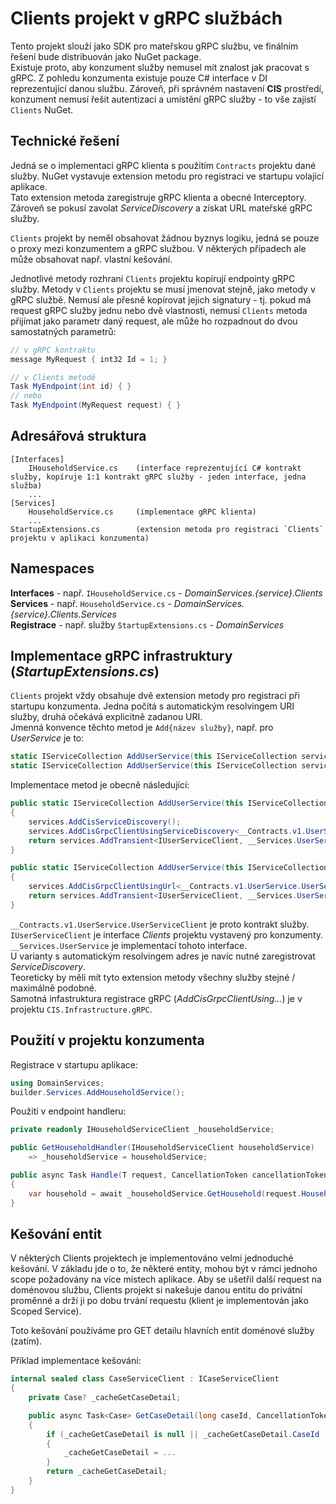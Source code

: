 ﻿# Clients projekt v gRPC službách
Tento projekt slouží jako SDK pro mateřskou gRPC službu, ve finálním řešení bude distribuován jako NuGet package.  
Existuje proto, aby konzument služby nemusel mít znalost jak pracovat s gRPC.
Z pohledu konzumenta existuje pouze C# interface v DI reprezentující danou službu.
Zároveň, při správném nastavení **CIS** prostředí, konzument nemusí řešit autentizaci a umístění gRPC služby - to vše zajistí `Clients` NuGet.

## Technické řešení
Jedná se o implementaci gRPC klienta s použitím `Contracts` projektu dané služby.
NuGet vystavuje extension metodu pro registraci ve startupu volající aplikace.  
Tato extension metoda zaregistruje gRPC klienta a obecné Interceptory.
Zároveň se pokusí zavolat *ServiceDiscovery* a získat URL mateřské gRPC služby.

`Clients` projekt by neměl obsahovat žádnou byznys logiku, jedná se pouze o proxy mezi konzumentem a gRPC službou.
V některých případech ale může obsahovat např. vlastní kešování.

Jednotlivé metody rozhraní `Clients` projektu kopírují endpointy gRPC služby.
Metody v `Clients` projektu se musí jmenovat stejně, jako metody v gRPC službě. 
Nemusí ale přesně kopírovat jejich signatury - tj. pokud má request gRPC služby jednu nebo dvě vlastnosti, nemusí `Clients` metoda přijímat jako parametr daný request, ale může ho rozpadnout do dvou samostatných parametrů:
```csharp
// v gRPC kontraktu
message MyRequest { int32 Id = 1; }

// v Clients metodě
Task MyEndpoint(int id) { }
// nebo
Task MyEndpoint(MyRequest request) { }
```

## Adresářová struktura
```
[Interfaces]
    IHouseholdService.cs    (interface reprezentující C# kontrakt služby, kopíruje 1:1 kontrakt gRPC služby - jeden interface, jedna služba)
    ...
[Services]                  
    HouseholdService.cs     (implementace gRPC klienta)
    ...
StartupExtensions.cs        (extension metoda pro registraci `Clients` projektu v aplikaci konzumenta)
```

## Namespaces
**Interfaces** - např. `IHouseholdService.cs` - *DomainServices.{service}.Clients*  
**Services** - např. `HouseholdService.cs` - *DomainServices.{service}.Clients.Services*  
**Registrace** - např. služby `StartupExtensions.cs` - *DomainServices*

## Implementace gRPC infrastruktury (*StartupExtensions.cs*)
`Clients` projekt vždy obsahuje dvě extension metody pro registraci při startupu konzumenta. 
Jedna počítá s automatickým resolvingem URI služby, druhá očekává explicitně zadanou URI.  
Jmenná konvence těchto metod je `Add{název služby}`, např. pro *UserService* je to:
```csharp
static IServiceCollection AddUserService(this IServiceCollection services)
static IServiceCollection AddUserService(this IServiceCollection services, string serviceUrl)
```
Implementace metod je obecně následující:
```csharp
public static IServiceCollection AddUserService(this IServiceCollection services)
{
    services.AddCisServiceDiscovery();
    services.AddCisGrpcClientUsingServiceDiscovery<__Contracts.v1.UserService.UserServiceClient>(ServiceName);
    return services.AddTransient<IUserServiceClient, __Services.UserService>();
}

public static IServiceCollection AddUserService(this IServiceCollection services, string serviceUrl)
{
    services.AddCisGrpcClientUsingUrl<__Contracts.v1.UserService.UserServiceClient>(serviceUrl);
    return services.AddTransient<IUserServiceClient, __Services.UserService>();
}
```
`__Contracts.v1.UserService.UserServiceClient` je proto kontrakt služby.  
`IUserServiceClient` je interface *Clients* projektu vystavený pro konzumenty.  
`__Services.UserService` je implementací tohoto interface.  
U varianty s automatickým resolvingem adres je navíc nutné zaregistrovat *ServiceDiscovery*.  
Teoreticky by měli mít tyto extension metody všechny služby stejné / maximálně podobné.  
Samotná infastruktura registrace gRPC (*AddCisGrpcClientUsing...*) je v projektu `CIS.Infrastructure.gRPC`.

## Použití v projektu konzumenta
Registrace v startupu aplikace:
```csharp
using DomainServices;
builder.Services.AddHouseholdService();
```

Použití v endpoint handleru:
```csharp
private readonly IHouseholdServiceClient _householdService;

public GetHouseholdHandler(IHouseholdServiceClient householdService)
    => _householdService = householdService;

public async Task Handle(T request, CancellationToken cancellationToken)
{
    var household = await _householdService.GetHousehold(request.HouseholdId, cancellationToken);
}
```

## Kešování entit
V některých Clients projektech je implementováno velmi jednoduché kešování.
V základu jde o to, že některé entity, mohou být v rámci jednoho scope požadovány na více místech aplikace.
Aby se ušetřil další request na doménovou službu, Clients projekt si nakešuje danou entitu do privátní proměnné a drží ji po dobu trvání requestu (klient je implementován jako Scoped Service).

Toto kešování používáme pro GET detailu hlavních entit doménové služby (zatím).

Příklad implementace kešování:
```csharp
internal sealed class CaseServiceClient : ICaseServiceClient
{
    private Case? _cacheGetCaseDetail;

    public async Task<Case> GetCaseDetail(long caseId, CancellationToken cancellationToken = default)
    {
        if (_cacheGetCaseDetail is null || _cacheGetCaseDetail.CaseId != caseId)
        {
            _cacheGetCaseDetail = ...
        }
        return _cacheGetCaseDetail;
    }
}
```